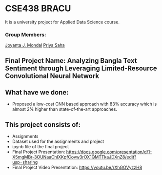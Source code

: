 # CSE438 BRACU

It is a university project for Applied Data Science course. 

### Group Members:
[Joyanta J. Mondal](https://joyantamondal.com/)
[Priya Saha](https://github.com/Priya-lovelace)


## Final Project Name: Analyzing Bangla Text Sentiment through Leveraging Limited-Resource Convolutional Neural Network

## What have we done:
* Proposed a low-cost CNN based approach with 83% accuracy which is almost 2% higher than state-of-the-art approaches. 

## This project consists of:
* Assignments
* Dataset used for the assignments and project
* ipynb file of the final project
* Final Project Presentation: https://docs.google.com/presentation/d/1-X5mgMBr-3OUNaaChIXKpfCovw3rOX1QMTTkaJDXnZ8/edit?usp=sharing
* Final Project Video Presentation: https://youtu.be/rXhGOVyzzH8
